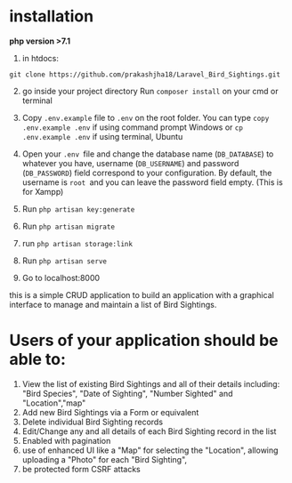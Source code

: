 
# installation
**php version >7.1**

1) in htdocs:
```
git clone https://github.com/prakashjha18/Laravel_Bird_Sightings.git
```
2) go inside your project directory Run ```composer install``` on your cmd or terminal

3) Copy ```.env.example``` file to ```.env``` on the root folder. You can type ```copy .env.example .env``` if using command prompt Windows     or ```cp .env.example .env``` if using terminal, Ubuntu
4) Open your ```.env ```file and change the database name (```DB_DATABASE```) to whatever you have, username (```DB_USERNAME```) and    password  (```DB_PASSWORD```) field correspond to your configuration. 
 By default, the username is ```root ```and you can leave the password field empty. (This is for Xampp) 

5) Run ```php artisan key:generate```
6) Run ```php artisan migrate```
7) run ```php artisan storage:link```
8) Run ```php artisan serve```
9) Go to localhost:8000

this is a simple CRUD application to build an application with a graphical interface to manage and maintain a list of Bird Sightings.

# Users of your application should be able to:

1. View the list of existing Bird Sightings and all of their details including: "Bird Species", "Date of Sighting", "Number Sighted" and "Location","map"
2. Add new Bird Sightings via a Form or equivalent
3. Delete individual Bird Sighting records
4. Edit/Change any and all details of each Bird Sighting record in the list
5. Enabled with pagination
6. use of enhanced UI like a "Map" for selecting the "Location", allowing uploading a "Photo" for each "Bird Sighting",
7. be protected form CSRF attacks
